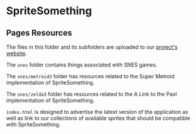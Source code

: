 # SpriteSomething

## Pages Resources

The files in this folder and its subfolders are uploaded to our [project's website](http://artheau.github.io/SpriteSomething).

The `snes` folder contains things associated with SNES games.

The `snes/metroid3` folder has resources related to the Super Metroid implementation of SpriteSomething.

The `snes/zelda3` folder has resources related to the A Link to the Past implementation of SpriteSomething.

`index.html` is designed to advertise the latest version of the application as well as link to our collections of available sprites that should be compatible with SpriteSomething.
